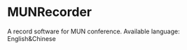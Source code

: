 MUNRecorder
===========

A record software for MUN conference. Available language: English&amp;Chinese
